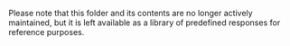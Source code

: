 Please note that this folder and its contents are no longer actively maintained, but it is left available as a library of predefined responses for reference purposes.
